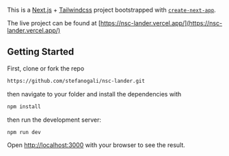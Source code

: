This is a [Next.js](https://nextjs.org/) + [Tailwindcss](https://tailwindcss.com/) project bootstrapped with [`create-next-app`](https://github.com/vercel/next.js/tree/canary/packages/create-next-app).

The live project can be found at [https://nsc-lander.vercel.app/](https://nsc-lander.vercel.app/)

## Getting Started

First, clone or fork the repo

```bash
https://github.com/stefanogali/nsc-lander.git
```

then navigate to your folder and install the dependencies with

```bash
npm install
```

then run the development server:

```bash
npm run dev
```

Open [http://localhost:3000](http://localhost:3000) with your browser to see the result.
